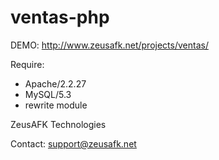 ventas-php
==========

DEMO: http://www.zeusafk.net/projects/ventas/

Require:
  - Apache/2.2.27
  - MySQL/5.3
  - rewrite module

ZeusAFK Technologies

Contact: support@zeusafk.net
